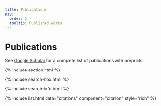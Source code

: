```yaml
---
title: Publications
nav:
  order: 3
  tooltip: Published works
---
```


# <i class="fas fa-microscope"></i>Publications

See [Google Scholar](https://scholar.google.com/citations?hl=en&user=kXRSW2QAAAAJ&view_op=list_works&sortby=pubdate) for a complete list of publications with preprints.

{% include section.html %}

{% include search-box.html %}

{% include search-info.html %}

{% include list.html data="citations" component="citation" style="rich" %}
